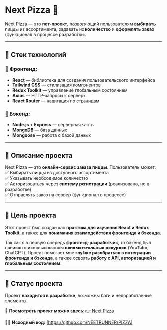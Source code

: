 # **Next Pizza 🍕**  

Next Pizza — это **пет-проект**, позволяющий пользователям **выбирать** пиццы из ассортимента, задавать их **количество** и **оформлять заказ** (функционал в процессе разработки).  

---

## **🚀 Стек технологий**  

### **📌 Фронтенд:**  
- **React** — библиотека для создания пользовательского интерфейса  
- **Tailwind CSS** — стилизация компонентов  
- **Redux Toolkit** — управление глобальным состоянием  
- **Axios** — HTTP-запросы к серверу  
- **React Router** — навигация по страницам  

### **📌 Бэкенд:**  
- **Node.js + Express** — серверная часть  
- **MongoDB** — база данных  
- **Mongoose** — работа с базой данных  

---

## **🔹 Описание проекта**  

Next Pizza — это **онлайн-сервис заказа пиццы**. Пользователь может:  
✅ Выбирать пиццы из доступного ассортимента  
✅ Указывать необходимое количество  
✅ Авторизоваться через **систему регистрации** (реализовано, но в разработке)  
✅ Отправлять заказ на сервер (функционал в процессе)  

---

## **🎯 Цель проекта**  

Этот проект был создан как **практика для изучения React и Redux Toolkit**, а также для **понимания взаимодействия фронтенда и бэкенда**.  

Так как я в первую очередь **фронтенд-разработчик**, то бэкенд был написан с использованием **вспомогательных ресурсов** (YouTube, ChatGPT). Проект помогает мне **глубже разобраться в интеграции фронтенда и бэкенда**, а также освоить **работу с API, авторизацией и глобальным состоянием**.  

---

## **📌 Статус проекта**  
Проект **находится в разработке**, возможны баги и недоработанные элементы.  

🔗 **Посмотреть проект можно здесь:** [👉 Next Pizza](https://neetrunner.github.io/PIZZA/)  

👨‍💻 **Исходный код:** [https://github.com/NEETRUNNER/PIZZA]  
